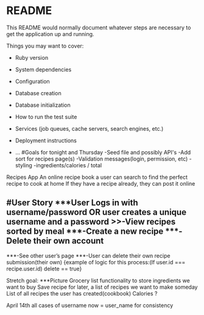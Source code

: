 # README

This README would normally document whatever steps are necessary to get the
application up and running.

Things you may want to cover:

* Ruby version

* System dependencies

* Configuration

* Database creation

* Database initialization

* How to run the test suite

* Services (job queues, cache servers, search engines, etc.)

* Deployment instructions

* ...
#Goals for tonight and Thursday
-Seed file and possibly API's
-Add sort for recipes page(s)
-Validation messages(login, permission, etc)
-styling
-ingredients/calories / total



Recipes App
An online recipe book a user can search to find the perfect recipe to cook at home
If they have a recipe already, they can post it online 

#User Story
***User Logs in with username/password OR user creates a unique username and a password 
	>>-View recipes sorted by meal 
	***-Create a new recipe 
	***-Delete their own account 
---
***-See other user’s page
***-User can delete their own recipe submission(their own)
{example of logic for this process:(If user.id === recipe.user.id) delete == true}

Stretch goal:
***Picture
Grocery list functionality to store ingredients we want to buy
Save recipe for later, a list of recipes we want to make someday
List of all recipes the user has created(cookbook)
Calories ?

April 14th all cases of username now = user_name for consistency 

